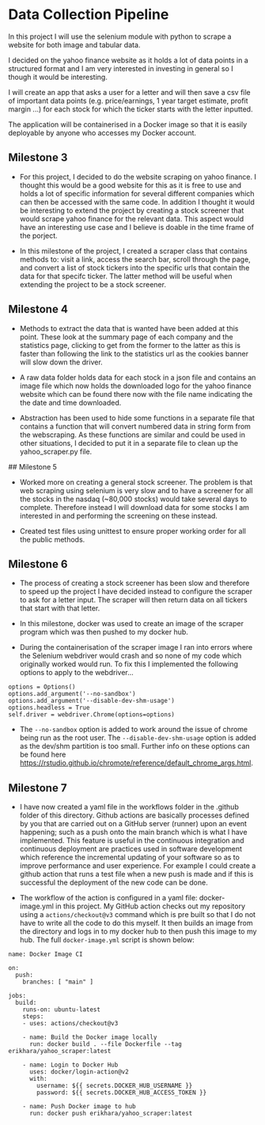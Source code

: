 # Data Collection Pipeline

In this project I will use the selenium module with python to scrape a website for both image and tabular data.

I decided on the yahoo finance website as it holds a lot of data points in a structured format and I am very interested in investing in general so I though it would be interesting.

I will create an app that asks a user for a letter and will then save a csv file of important data points (e.g. price/earnings, 1 year target estimate, profit margin ...) for each stock for which the ticker starts with the letter inputted.

The application will be containerised in a Docker image so that it is easily deployable by anyone who accesses my Docker account.

## Milestone 3
- For this project, I decided to do the website scraping on yahoo finance. I thought this would be a good website for this as it is free to use and holds a lot of specific information for several different companies which can then be accessed with the same code. In addition I thought it would be interesting to extend the project by creating a stock screener that would scrape yahoo finance for the relevant data. This aspect would have an interesting use case and I believe is doable in the time frame of the porject.

- In this milestone of the project, I created a scraper class that contains methods to: visit a link, access the search bar, scroll through the page, and convert a list of stock tickers into the specific urls that contain the data for that specifc ticker. The latter method will be useful when extending the project to be a stock screener.

## Milestone 4
- Methods to extract the data that is wanted have been added at this point. These look at the summary page of each company and the statistics page, clicking to get from the former to the latter as this is faster than following the link to the statistics url as the cookies banner will slow down the driver. 

- A raw data folder holds data for each stock in a json file and contains an image file which now holds the downloaded logo for the yahoo finance website which can be found there now with the file name indicating the the date and time downloaded.

- Abstraction has been used to hide some functions in a separate file that contains a function that will convert numbered data in string form from the webscraping. As these functions are similar and could be used in other situations, I decided to put it in a separate file to clean up the yahoo_scraper.py file.

## Milestone 5
- Worked more on creating a general stock screener. The problem is that web scraping using selenium is very slow and to have a screener for all the stocks in the nasdaq (~80,000 stocks) would take several days to complete. Therefore instead I will download data for some stocks I am interested in and performing the screening on these instead.

- Created test files using unittest to ensure proper working order for all the public methods.

## Milestone 6
- The process of creating a stock screener has been slow and therefore to speed up the project I have decided instead to configure the scraper to ask for a letter input. The scraper will then return data on all tickers that start with that letter.

- In this milestone, docker was used to create an image of the scraper program which was then pushed to my docker hub. 

- During the containerisation of the scraper image I ran into errors where the Selenium webdriver would crash and so none of my code which originally worked would run. To fix this I implemented the following options to apply to the webdriver...

```
options = Options()
options.add_argument('--no-sandbox')
options.add_argument('--disable-dev-shm-usage')     
options.headless = True
self.driver = webdriver.Chrome(options=options)
```

- The `--no-sandbox` option is added to work around the issue of chrome being run as the root user. The `--disable-dev-shm-usage` option is added as the dev/shm partition is too small. Further info on these options can be found here https://rstudio.github.io/chromote/reference/default_chrome_args.html.

## Milestone 7
- I have now created a yaml file in the workflows folder in the .github folder of this directory. Github actions are basically processes defined by you that are carried out on a GitHub server (runner) upon an event happening; such as a push onto the main branch which is what I have implemented. This feature is useful in the continuous integration and continuous deployment are practices used in software development which reference the incremental updating of your software so as to improve performance and user experience. For example I could create a github action that runs a test file when a new push is made and if this is successful the deployment of the new code can be done. 

- The workflow of the action is configured in a yaml file: docker-image.yml in this project. My GitHub action checks out my repository using a `actions/checkout@v3` command which is pre built so that I do not have to write all the code to do this myself. It then builds an image from the directory and logs in to my docker hub to then push this image to my hub. The full `docker-image.yml` script is shown below:

```
name: Docker Image CI

on:
  push:
    branches: [ "main" ]

jobs:
  build:
    runs-on: ubuntu-latest
    steps:
    - uses: actions/checkout@v3

    - name: Build the Docker image locally
      run: docker build . --file Dockerfile --tag erikhara/yahoo_scraper:latest

    - name: Login to Docker Hub
      uses: docker/login-action@v2
      with:
        username: ${{ secrets.DOCKER_HUB_USERNAME }}
        password: ${{ secrets.DOCKER_HUB_ACCESS_TOKEN }}

    - name: Push Docker image to hub
      run: docker push erikhara/yahoo_scraper:latest
```

